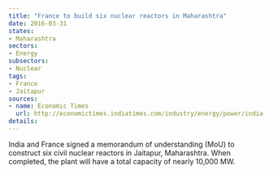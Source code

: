 ```yaml
---
title: "France to build six nuclear reactors in Maharashtra"
date: 2016-03-31
states:
- Maharashtra
sectors:
- Energy
subsectors:
- Nuclear
tags:
- France
- Jaitapur
sources:
- name: Economic Times
  url: http://economictimes.indiatimes.com/industry/energy/power/india-france-sign-mou-for-construction-of-six-nuclear-reactors-at-jaitapur/articleshow/51529708.cms
details:
---
```


India and France signed a memorandum of understanding (MoU) to construct six civil nuclear reactors in Jaitapur, Maharashtra. When completed, the plant will have a total capacity of nearly 10,000 MW.
